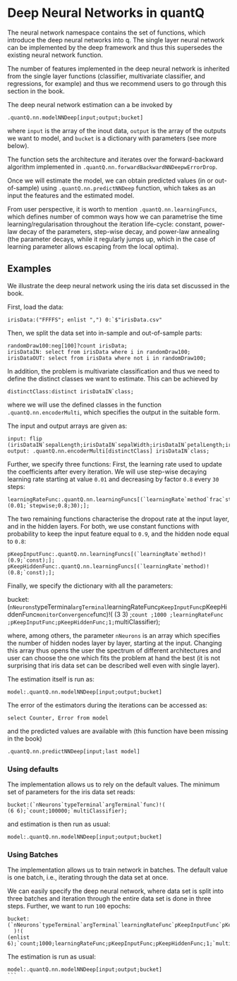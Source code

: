 # Deep Neural Networks in quantQ

The neural network namespace contains the set of functions, which introduce the deep neural networks into q. The single layer neural network can be implemented by the deep framework and thus this supersedes the existing neural network function.

The number of features implemented in the deep neural network is inherited from the single layer functions (classifier, multivariate classifier, and regressions, for example) and thus we recommend users to go through this section in the book.

The deep neural network estimation can
a be invoked by

```
.quantQ.nn.modelNNDeep[input;output;bucket]
```
where ```input``` is the array of the inout data, ```output``` is the array of the outputs we want to model, and ```bucket``` is a dictionary with parameters (see more below).

The function sets the architecture and iterates over the forward-backward algorithm implemented in ```.quantQ.nn.forwardBackwardNNDeepwErrorDrop```.

Once we will estimate the model, we can obtain predicted values (in or out-of-sample) using ```.quantQ.nn.predictNNDeep``` function, which takes as an input the features and the estimated model.

From user perspective, it is worth to mention ```.quantQ.nn.learningFuncs```, which defines number of common ways how we can parametrise the time learning/regularisation throughout the iteration life-cycle: constant, power-law decay of the parameters, step-wise decay, and power-law annealing (the parameter decays, while it regularly jumps up, which in the case of learning parameter allows escaping from the local optima).

## Examples

We illustrate the deep neural network using the iris data set discussed in the book.

First, load the data:

```
irisData:("FFFFS"; enlist ",") 0:`$"irisData.csv"
```

Then, we split the data set into in-sample and out-of-sample parts:

```
randomDraw100:neg[100]?count irisData;
irisDataIN: select from irisData where i in randomDraw100;
irisDataOUT: select from irisData where not i in randomDraw100;
```

In addition, the problem is multivariate classification and thus we need to define the distinct classes we want to estimate. This can be achieved by

```
distinctClass:distinct irisDataIN`class;
```
where we will use the defined classes in the function ```.quantQ.nn.encoderMulti```, which specifies the output in the suitable form.

The input and output arrays are given as:

```
input: flip (irisDataIN`sepalLength;irisDataIN`sepalWidth;irisDataIN`petalLength;irisDataIN`petalWidth);
output: .quantQ.nn.encoderMulti[distinctClass] irisDataIN`class;
```

Further, we specify three functions: First, the learning rate used to update the coefficients after every iteration. We will use step-wise decaying learning rate starting at value ```0.01``` and decreasing by factor ```0.8``` every ```30``` steps:

```
learningRateFunc:.quantQ.nn.learningFuncs[(`learningRate`method`frac`step)!(0.01;`stepwise;0.8;30);];
```

The two remaining functions characterise the dropout rate at the input layer, and in the hidden layers. For both, we use constant functions with probability to keep the input feature equal to ```0.9```, and the hidden node equal to ```0.8```:

```
pKeepInputFunc:.quantQ.nn.learningFuncs[(`learningRate`method)!(0.9;`const);];
pKeepHiddenFunc:.quantQ.nn.learningFuncs[(`learningRate`method)!(0.8;`const);];
```

Finally, we specify the dictionary with all the parameters:

bucket:(`nNeurons`typeTerminal`argTerminal`learningRateFunc`pKeepInputFunc`pKeepHiddenFunc`monitorConvergence`func)!(
(3 3) ;`count ;1000 ;learningRateFunc ;pKeepInputFunc;pKeepHiddenFunc;1;`multiClassifier);

where, among others, the parameter ```nNeurons``` is an array which specifies the number of hidden nodes layer by layer, starting at the input. Changing this array thus opens the user the spectrum of different architectures and user can choose the one which fits the problem at hand the best (it is not surprising that iris data set can be described well even with single layer).

The estimation itself is run as:

```
model:.quantQ.nn.modelNNDeep[input;output;bucket]
```
The error of the estimators during the iterations can be accessed as:

```
select Counter, Error from model
```

and the predicted values are available with (this function have been missing in the book)

```
.quantQ.nn.predictNNDeep[input;last model]
```

### Using defaults

The implementation allows us to rely on the default values. The minimum set of parameters for the iris data set reads:

```
bucket:(`nNeurons`typeTerminal`argTerminal`func)!(
(6 6);`count;100000;`multiClassifier);
```

and estimation is then run as usual:

```
model:.quantQ.nn.modelNNDeep[input;output;bucket]
```

### Using Batches

The implementation allows us to train network in batches. The default value is one batch, i.e., iterating through the data set at once.

We can easily specify the deep neural network, where data set is split into three batches and iteration through the entire data set is done in three steps. Further, we want to run ```100``` epochs:

```
bucket:(`nNeurons`typeTerminal`argTerminal`learningRateFunc`pKeepInputFunc`pKeepHiddenFunc`monitorConvergence`func`nEpochs`nBatches
  )!(
(enlist 6);`count;1000;learningRateFunc;pKeepInputFunc;pKeepHiddenFunc;1;`multiClassifier;100;3);
```

The estimation is run as usual:

````
model:.quantQ.nn.modelNNDeep[input;output;bucket]
```
